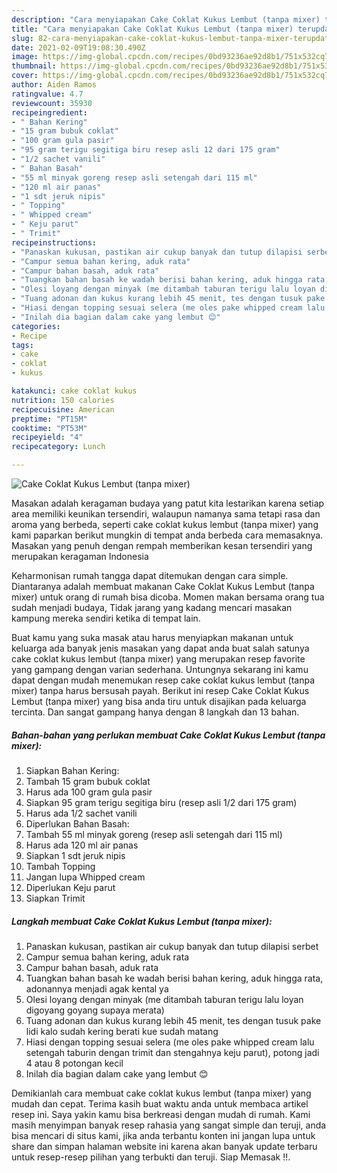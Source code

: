 ```yaml
---
description: "Cara menyiapakan Cake Coklat Kukus Lembut (tanpa mixer) terupdate"
title: "Cara menyiapakan Cake Coklat Kukus Lembut (tanpa mixer) terupdate"
slug: 82-cara-menyiapakan-cake-coklat-kukus-lembut-tanpa-mixer-terupdate
date: 2021-02-09T19:08:30.490Z
image: https://img-global.cpcdn.com/recipes/0bd93236ae92d8b1/751x532cq70/cake-coklat-kukus-lembut-tanpa-mixer-foto-resep-utama.jpg
thumbnail: https://img-global.cpcdn.com/recipes/0bd93236ae92d8b1/751x532cq70/cake-coklat-kukus-lembut-tanpa-mixer-foto-resep-utama.jpg
cover: https://img-global.cpcdn.com/recipes/0bd93236ae92d8b1/751x532cq70/cake-coklat-kukus-lembut-tanpa-mixer-foto-resep-utama.jpg
author: Aiden Ramos
ratingvalue: 4.7
reviewcount: 35930
recipeingredient:
- " Bahan Kering"
- "15 gram bubuk coklat"
- "100 gram gula pasir"
- "95 gram terigu segitiga biru resep asli 12 dari 175 gram"
- "1/2 sachet vanili"
- " Bahan Basah"
- "55 ml minyak goreng resep asli setengah dari 115 ml"
- "120 ml air panas"
- "1 sdt jeruk nipis"
- " Topping"
- " Whipped cream"
- " Keju parut"
- " Trimit"
recipeinstructions:
- "Panaskan kukusan, pastikan air cukup banyak dan tutup dilapisi serbet"
- "Campur semua bahan kering, aduk rata"
- "Campur bahan basah, aduk rata"
- "Tuangkan bahan basah ke wadah berisi bahan kering, aduk hingga rata, adonannya menjadi agak kental ya"
- "Olesi loyang dengan minyak (me ditambah taburan terigu lalu loyan digoyang goyang supaya merata)"
- "Tuang adonan dan kukus kurang lebih 45 menit, tes dengan tusuk pake lidi kalo sudah kering berati kue sudah matang"
- "Hiasi dengan topping sesuai selera (me oles pake whipped cream lalu setengah taburin dengan trimit dan stengahnya keju parut), potong jadi 4 atau 8 potongan kecil"
- "Inilah dia bagian dalam cake yang lembut 😊"
categories:
- Recipe
tags:
- cake
- coklat
- kukus

katakunci: cake coklat kukus 
nutrition: 150 calories
recipecuisine: American
preptime: "PT15M"
cooktime: "PT53M"
recipeyield: "4"
recipecategory: Lunch

---
```



![Cake Coklat Kukus Lembut (tanpa mixer)](https://img-global.cpcdn.com/recipes/0bd93236ae92d8b1/751x532cq70/cake-coklat-kukus-lembut-tanpa-mixer-foto-resep-utama.jpg)

Masakan adalah keragaman budaya yang patut kita lestarikan karena setiap area memiliki keunikan tersendiri, walaupun namanya sama tetapi rasa dan aroma yang berbeda, seperti cake coklat kukus lembut (tanpa mixer) yang kami paparkan berikut mungkin di tempat anda berbeda cara memasaknya. Masakan yang penuh dengan rempah memberikan kesan tersendiri yang merupakan keragaman Indonesia

Keharmonisan rumah tangga dapat ditemukan dengan cara simple. Diantaranya adalah membuat makanan Cake Coklat Kukus Lembut (tanpa mixer) untuk orang di rumah bisa dicoba. Momen makan bersama orang tua sudah menjadi budaya, Tidak jarang yang kadang mencari masakan kampung mereka sendiri ketika di tempat lain.



Buat kamu yang suka masak atau harus menyiapkan makanan untuk keluarga ada banyak jenis masakan yang dapat anda buat salah satunya cake coklat kukus lembut (tanpa mixer) yang merupakan resep favorite yang gampang dengan varian sederhana. Untungnya sekarang ini kamu dapat dengan mudah menemukan resep cake coklat kukus lembut (tanpa mixer) tanpa harus bersusah payah.
Berikut ini resep Cake Coklat Kukus Lembut (tanpa mixer) yang bisa anda tiru untuk disajikan pada keluarga tercinta. Dan sangat gampang hanya dengan 8 langkah dan 13 bahan.


<!--inarticleads1-->

##### Bahan-bahan yang perlukan membuat Cake Coklat Kukus Lembut (tanpa mixer):

1. Siapkan  Bahan Kering:
1. Tambah 15 gram bubuk coklat
1. Harus ada 100 gram gula pasir
1. Siapkan 95 gram terigu segitiga biru (resep asli 1/2 dari 175 gram)
1. Harus ada 1/2 sachet vanili
1. Diperlukan  Bahan Basah:
1. Tambah 55 ml minyak goreng (resep asli setengah dari 115 ml)
1. Harus ada 120 ml air panas
1. Siapkan 1 sdt jeruk nipis
1. Tambah  Topping
1. Jangan lupa  Whipped cream
1. Diperlukan  Keju parut
1. Siapkan  Trimit




<!--inarticleads2-->

##### Langkah membuat  Cake Coklat Kukus Lembut (tanpa mixer):

1. Panaskan kukusan, pastikan air cukup banyak dan tutup dilapisi serbet
1. Campur semua bahan kering, aduk rata
1. Campur bahan basah, aduk rata
1. Tuangkan bahan basah ke wadah berisi bahan kering, aduk hingga rata, adonannya menjadi agak kental ya
1. Olesi loyang dengan minyak (me ditambah taburan terigu lalu loyan digoyang goyang supaya merata)
1. Tuang adonan dan kukus kurang lebih 45 menit, tes dengan tusuk pake lidi kalo sudah kering berati kue sudah matang
1. Hiasi dengan topping sesuai selera (me oles pake whipped cream lalu setengah taburin dengan trimit dan stengahnya keju parut), potong jadi 4 atau 8 potongan kecil
1. Inilah dia bagian dalam cake yang lembut 😊




Demikianlah cara membuat cake coklat kukus lembut (tanpa mixer) yang mudah dan cepat. Terima kasih buat waktu anda untuk membaca artikel resep ini. Saya yakin kamu bisa berkreasi dengan mudah di rumah. Kami masih menyimpan banyak resep rahasia yang sangat simple dan teruji, anda bisa mencari di situs kami, jika anda terbantu konten ini jangan lupa untuk share dan simpan halaman website ini karena akan banyak update terbaru untuk resep-resep pilihan yang terbukti dan teruji. Siap Memasak !!. 
